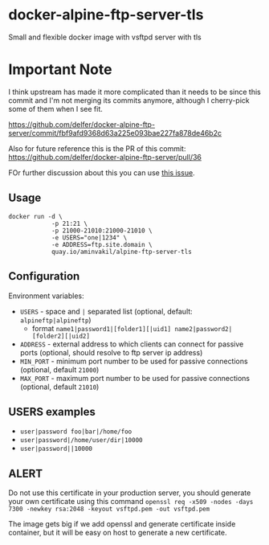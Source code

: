 # docker-alpine-ftp-server-tls
Small and flexible docker image with vsftpd server with tls

# Important Note
I think upstream has made it more complicated than it needs to be since this commit and I'm not merging its commits anymore, although I cherry-pick some of them when I see fit.

https://github.com/delfer/docker-alpine-ftp-server/commit/fbf9afd9368d63a225e093bae227fa878de46b2c

Also for future reference this is the PR of this commit: https://github.com/delfer/docker-alpine-ftp-server/pull/36

FOr further discussion about this you can use [this issue](https://github.com/aminvakil/docker-alpine-ftp-server-tls/issues/14).


## Usage
```
docker run -d \
            -p 21:21 \
            -p 21000-21010:21000-21010 \
            -e USERS="one|1234" \
            -e ADDRESS=ftp.site.domain \
            quay.io/aminvakil/alpine-ftp-server-tls
```

## Configuration

Environment variables:
- `USERS` - space and `|` separated list (optional, default: `alpineftp|alpineftp`)
  - format `name1|password1|[folder1][|uid1] name2|password2|[folder2][|uid2]`
- `ADDRESS` - external address to which clients can connect for passive ports (optional, should resolve to ftp server ip address)
- `MIN_PORT` - minimum port number to be used for passive connections (optional, default `21000`)
- `MAX_PORT` - maximum port number to be used for passive connections (optional, default `21010`)

## USERS examples

- `user|password foo|bar|/home/foo`
- `user|password|/home/user/dir|10000`
- `user|password||10000`

## ALERT
Do not use this certificate in your production server, you should generate your own certificate using this command
`openssl req -x509 -nodes -days 7300 -newkey rsa:2048 -keyout vsftpd.pem -out vsftpd.pem`

The image gets big if we add openssl and generate certificate inside container, but it will be easy on host to generate a new certificate.
